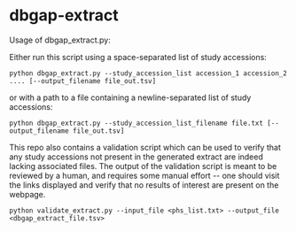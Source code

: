 # dbgap-extract

Usage of dbgap_extract.py:

Either run this script using a space-separated list of study accessions:

`python dbgap_extract.py --study_accession_list accession_1 accession_2 .... [--output_filename file_out.tsv]`

or with a path to a file containing a newline-separated list of study accessions:

`python dbgap_extract.py --study_accession_list_filename file.txt [--output_filename file_out.tsv]`

This repo also contains a validation script which can be used to verify that any study accessions not present in the generated extract are indeed lacking associated files. The output of the validation script is meant to be reviewed by a human, and requires some manual effort -- one should visit the links displayed and verify that no results of interest are present on the webpage.

`python validate_extract.py --input_file <phs_list.txt> --output_file <dbgap_extract_file.tsv>`